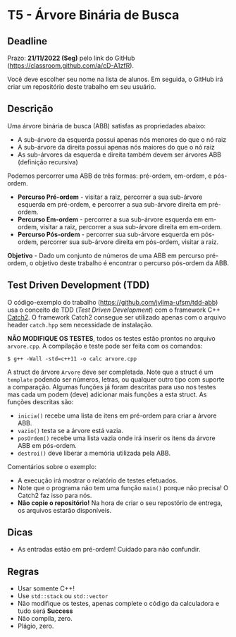
# T5 - Árvore Binária de Busca

## Deadline

Prazo: **21/11/2022 (Seg)** pelo link do GitHub (https://classroom.github.com/a/cD-A1zfR).

Você deve escolher seu nome na lista de alunos. Em seguida, o GitHub irá criar um repositório deste trabalho em seu usuário.

## Descrição

Uma árvore binária de busca (ABB) satisfas as propriedades abaixo:
- A sub-árvore da esquerda possui apenas nós menores do que o nó raiz
- A sub-árvore da direita possui apenas nós maiores do que o nó raiz
- As sub-árvores da esquerda e direita também devem ser árvores ABB (definição recursiva)

Podemos percorrer uma ABB de três formas: pré-ordem, em-ordem, e pós-ordem.
- **Percurso Pré-ordem** - visitar a raiz, percorrer a sua sub-árvore esquerda em pré-ordem, e percorrer a sua sub-árvore direita em pré-ordem.
- **Percurso Em-ordem** - percorrer a sua sub-árvore esquerda em em-ordem, visitar a raiz, percorrer a sua sub-árvore direita em em-ordem.
- **Percurso Pós-ordem** -  percorrer sua sub-árvore esquerda em pós-ordem, percorrer sua sub-árvore direita em pós-ordem, visitar a raiz.

**Objetivo** - Dado um conjunto de números de uma ABB em percurso pré-ordem, o objetivo deste trabalho é encontrar o percurso pós-ordem da ABB.

## Test Driven Development (TDD)

O código-exemplo do trabalho (https://github.com/jvlima-ufsm/tdd-abb) usa o conceito de TDD (*Test Driven Development*) com o framework C++ [Catch2](https://github.com/catchorg/Catch2/tree/v2.x).
O framework Catch2 consegue ser utilizado apenas com o arquivo header `catch.hpp` sem necessidade de instalação.

**NÃO MODIFIQUE OS TESTES**, todos os testes estão prontos no arquivo `arvore.cpp`. A compilação e teste pode ser feita com os comandos:
```
$ g++ -Wall -std=c++11 -o calc arvore.cpp 
```

A struct de árvore `Arvore` deve ser completada. Note que a struct é um `template` podendo ser números, letras, ou qualquer outro tipo com suporte a comparação. Algumas funções já foram descritas para uso nos testes mas cada um podem (deve) adicionar mais funções a esta struct. As funções descritas são:
- `inicia()` recebe uma lista de itens em pré-ordem para criar a árvore ABB.
- `vazio()` testa se a árvore está vazia.
- `posOrdem()` recebe uma lista vazia onde irá inserir os itens da árvore ABB em pós-ordem.
- `destroi()` deve liberar a memória utilizada pela ABB.


Comentários sobre o exemplo:
- A execução irá mostrar o relatório de testes efetuados.
- Note que o programa não tem uma função `main()` porque não precisa! O Catch2 faz isso para nós.
- **Não copie o repositório!** Na hora de criar o seu repostório de entrega, os arquivos estarão disponíveis.

## Dicas
- As entradas estão em pré-ordem! Cuidado para não confundir.

## Regras
- Usar somente C++!
- Use `std::stack` ou `std::vector`
- Não modifique os testes, apenas complete o código da calculadora e tudo será **Success**
- Não compila, zero.
- Plágio, zero.